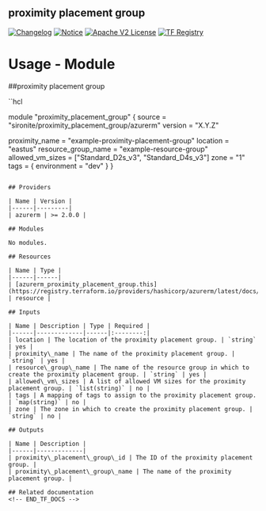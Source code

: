 <!-- BEGIN_TF_DOCS -->
 ## proximity placement group
[![Changelog](https://img.shields.io/badge/changelog-release-green.svg)](https://github.com/sironite/terraform-azurerm-proximity_placement_group/releases/latest) [![Notice](https://img.shields.io/badge/notice-copyright-yellow.svg)](NOTICE) [![Apache V2 License](https://img.shields.io/badge/license-Apache%20V2-orange.svg)](LICENSE) [![TF Registry](https://img.shields.io/badge/terraform-registry-blue.svg)](https://registry.terraform.io/providers/hashicorp/azurerm/latest/docs/resources/proximity_placement_group)

# Usage - Module

##proximity placement group

``hcl


module "proximity_placement_group" {
  source  = "sironite/proximity_placement_group/azurerm"
  version = "X.Y.Z"

  proximity_name      = "example-proximity-placement-group"
  location            = "eastus"
  resource_group_name = "example-resource-group"
  allowed_vm_sizes    = ["Standard_D2s_v3", "Standard_D4s_v3"]
  zone                = "1"
  tags = {
    environment = "dev"
  }
}

```

## Providers

| Name | Version |
|------|---------|
| azurerm | >= 2.0.0 |

## Modules

No modules.

## Resources

| Name | Type |
|------|------|
| [azurerm_proximity_placement_group.this](https://registry.terraform.io/providers/hashicorp/azurerm/latest/docs/resources/proximity_placement_group) | resource |

## Inputs

| Name | Description | Type | Required |
|------|-------------|------|:--------:|
| location | The location of the proximity placement group. | `string` | yes |
| proximity\_name | The name of the proximity placement group. | `string` | yes |
| resource\_group\_name | The name of the resource group in which to create the proximity placement group. | `string` | yes |
| allowed\_vm\_sizes | A list of allowed VM sizes for the proximity placement group. | `list(string)` | no |
| tags | A mapping of tags to assign to the proximity placement group. | `map(string)` | no |
| zone | The zone in which to create the proximity placement group. | `string` | no |

## Outputs

| Name | Description |
|------|-------------|
| proximity\_placement\_group\_id | The ID of the proximity placement group. |
| proximity\_placement\_group\_name | The name of the proximity placement group. |

## Related documentation
<!-- END_TF_DOCS -->